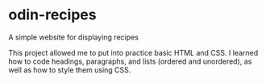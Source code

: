 # odin-recipes
A simple website for displaying recipes

This project allowed me to put into practice basic HTML and CSS.
I learned how to code headings, paragraphs, and lists (ordered and unordered), as well as how to style them using CSS.